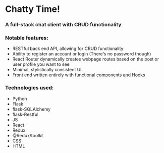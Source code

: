 # Chatty Time!

### A full-stack chat client with CRUD functionality

### Notable features:

- RESTful back end API, allowing for CRUD functionality
- Ability to register an account or login (There's no password though)
- React Router dynamically creates webpage routes based on the post or user profile you want to see
- Minimal, stylistically consistent UI
- Front end written entirely with functional components and Hooks

### Technologies used:

- Python
- Flask
- flask-SQLAlchemy
- flask-Restful
- JS
- React
- Redux
- @Redux/toolkit
- CSS
- HTML
